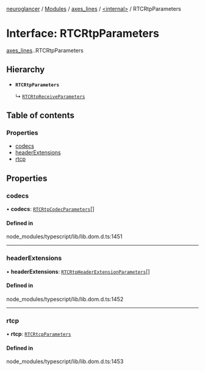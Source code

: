 [neuroglancer](../README.md) / [Modules](../modules.md) / [axes\_lines](../modules/axes_lines.md) / [<internal\>](../modules/axes_lines._internal_.md) / RTCRtpParameters

# Interface: RTCRtpParameters

[axes_lines](../modules/axes_lines.md).[<internal>](../modules/axes_lines._internal_.md).RTCRtpParameters

## Hierarchy

- **`RTCRtpParameters`**

  ↳ [`RTCRtpReceiveParameters`](axes_lines._internal_.RTCRtpReceiveParameters.md)

## Table of contents

### Properties

- [codecs](axes_lines._internal_.RTCRtpParameters.md#codecs)
- [headerExtensions](axes_lines._internal_.RTCRtpParameters.md#headerextensions)
- [rtcp](axes_lines._internal_.RTCRtpParameters.md#rtcp)

## Properties

### codecs

• **codecs**: [`RTCRtpCodecParameters`](axes_lines._internal_.RTCRtpCodecParameters.md)[]

#### Defined in

node_modules/typescript/lib/lib.dom.d.ts:1451

___

### headerExtensions

• **headerExtensions**: [`RTCRtpHeaderExtensionParameters`](axes_lines._internal_.RTCRtpHeaderExtensionParameters.md)[]

#### Defined in

node_modules/typescript/lib/lib.dom.d.ts:1452

___

### rtcp

• **rtcp**: [`RTCRtcpParameters`](axes_lines._internal_.RTCRtcpParameters.md)

#### Defined in

node_modules/typescript/lib/lib.dom.d.ts:1453

